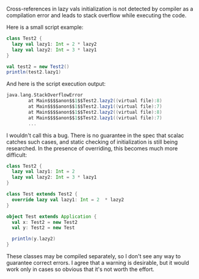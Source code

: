 Cross-references in lazy vals initialization is not detected by compiler as a compilation error and leads to stack overflow while executing the code.

Here is a small script example:

```scala
class Test2 {
  lazy val lazy1: Int = 2 * lazy2
  lazy val lazy2: Int = 3 * lazy1
}

val test2 = new Test2()
println(test2.lazy1)
```

And here is the script execution output:

```scala
java.lang.StackOverflowError
        at Main$$$$anon$$1$$Test2.lazy2((virtual file):8)
        at Main$$$$anon$$1$$Test2.lazy1((virtual file):7)
        at Main$$$$anon$$1$$Test2.lazy2((virtual file):8)
        at Main$$$$anon$$1$$Test2.lazy1((virtual file):7)
        ...
```
I wouldn't call this a bug. There is no guarantee in the spec that scalac catches such cases, and static checking of initialization is still being researched. In the presence of overriding, this becomes much more difficult:

```scala
class Test2 {
  lazy val lazy1: Int = 2
  lazy val lazy2: Int = 3 * lazy1
}

class Test extends Test2 {
  override lazy val lazy1: Int = 2  * lazy2
}

object Test extends Application {
  val x: Test2 = new Test2
  val y: Test2 = new Test

  println(y.lazy2)
}
```

These classes may be compiled separately, so I don't see any way to guarantee correct errors. I agree that a warning is desirable, but it would work only in cases so obvious that it's not worth the effort. 
